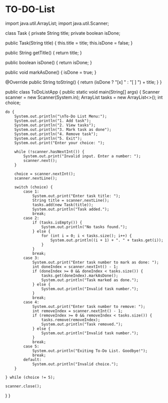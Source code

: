 # TO-DO-List

import java.util.ArrayList;
import java.util.Scanner;

class Task {
private String title;
private boolean isDone;

public Task(String title) {
    this.title = title;
    this.isDone = false;
}

public String getTitle() {
    return title;
}

public boolean isDone() {
    return isDone;
}

public void markAsDone() {
    isDone = true;
}

@Override
public String toString() {
    return (isDone ? "[x] " : "[ ] ") + title;
}
}

public class ToDoListApp {
public static void main(String[] args) {
Scanner scanner = new Scanner(System.in);
ArrayList tasks = new ArrayList<>();
int choice;

    do {
        System.out.println("\nTo-Do List Menu:");
        System.out.println("1. Add task");
        System.out.println("2. View tasks");
        System.out.println("3. Mark task as done");
        System.out.println("4. Remove task");
        System.out.println("5. Exit");
        System.out.print("Enter your choice: ");

        while (!scanner.hasNextInt()) {
            System.out.print("Invalid input. Enter a number: ");
            scanner.next();
        }

        choice = scanner.nextInt();
        scanner.nextLine();

        switch (choice) {
            case 1:
                System.out.print("Enter task title: ");
                String title = scanner.nextLine();
                tasks.add(new Task(title));
                System.out.println("Task added.");
                break;
            case 2:
                if (tasks.isEmpty()) {
                    System.out.println("No tasks found.");
                } else {
                    for (int i = 0; i < tasks.size(); i++) {
                        System.out.println((i + 1) + ". " + tasks.get(i));
                    }
                }
                break;
            case 3:
                System.out.print("Enter task number to mark as done: ");
                int doneIndex = scanner.nextInt() - 1;
                if (doneIndex >= 0 && doneIndex < tasks.size()) {
                    tasks.get(doneIndex).markAsDone();
                    System.out.println("Task marked as done.");
                } else {
                    System.out.println("Invalid task number.");
                }
                break;
            case 4:
                System.out.print("Enter task number to remove: ");
                int removeIndex = scanner.nextInt() - 1;
                if (removeIndex >= 0 && removeIndex < tasks.size()) {
                    tasks.remove(removeIndex);
                    System.out.println("Task removed.");
                } else {
                    System.out.println("Invalid task number.");
                }
                break;
            case 5:
                System.out.println("Exiting To-Do List. Goodbye!");
                break;
            default:
                System.out.println("Invalid choice.");
        }

    } while (choice != 5);

    scanner.close();
}
}

